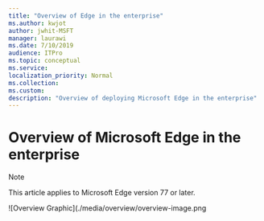 ```yaml
---
title: "Overview of Edge in the enterprise"
ms.author: kwjot
author: jwhit-MSFT
manager: laurawi
ms.date: 7/10/2019
audience: ITPro
ms.topic: conceptual
ms.service: 
localization_priority: Normal
ms.collection: 
ms.custom: 
description: "Overview of deploying Microsoft Edge in the enterprise"
---
```


# Overview of Microsoft Edge in the enterprise
  
> [!NOTE]
> This article applies to Microsoft Edge version 77 or later.

![Overview Graphic](./media/overview/overview-image.png

